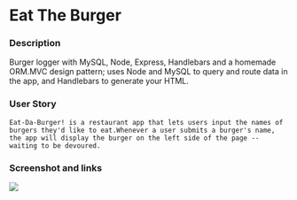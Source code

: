 # Eat The Burger

### Description
Burger logger with MySQL, Node, Express, Handlebars and a homemade ORM.MVC design pattern; uses Node and MySQL to query and route data in the app, and Handlebars to generate your HTML.

### User Story 
```
Eat-Da-Burger! is a restaurant app that lets users input the names of burgers they'd like to eat.Whenever a user submits a burger's name, the app will display the burger on the left side of the page -- waiting to be devoured.
```
### Screenshot and links

<img src="\assets\img\Screenshot (109).png">

